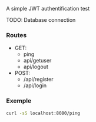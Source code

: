 A simple JWT authentification test

TODO: Database connection

### Routes 

- GET:
  -  ping
  -  api/getuser
  -  api/logout
- POST:
  -  /api/register
  -  /api/login


### Exemple 
```sh
curl -sS localhost:8080/ping
```
